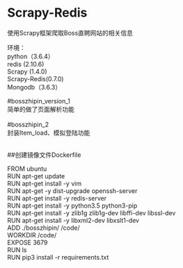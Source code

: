 # Scrapy-Redis<br>
使用Scrapy框架爬取Boss直聘网站的相关信息<br>

环境：<br>
  python（3.6.4） <br>
  redis (2.10.6)  <br>
  Scrapy (1.4.0)  <br>
  Scrapy-Redis(0.7.0) <br>
  Mongodb（3.6.3） <br>

#bosszhipin_version_1 <br>
  简单的做了页面解析功能 <br>
  <br>
#bosszhipin_2  <br>
  封装Item_load、模拟登陆功能 <br>
  <br>
  
  ##创建镜像文件Dockerfile<br>
  
FROM ubuntu<br>
RUN apt-get update<br>
RUN apt-get install -y vim<br>
RUN apt-get -y dist-upgrade openssh-server<br>
RUN apt-get install -y redis-server<br>
RUN apt-get install -y python3.5 python3-pip<br>
RUN apt-get install -y zlib1g zlib1g-dev libffi-dev libssl-dev<br>
RUN apt-get install -y libxml2-dev libxslt1-dev<br>
ADD ./bosszhipin/ /code/<br>
WORKDIR /code/<br>
EXPOSE 3679<br>
RUN ls<br>
RUN pip3 install -r requirements.txt<br>
